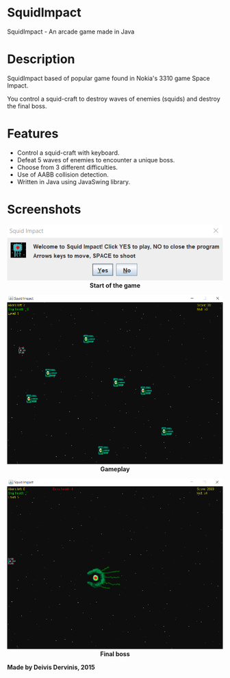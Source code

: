 # SquidImpact
SquidImpact - An arcade game made in Java

# Description
SquidImpact based of popular game found in Nokia's 3310 game Space Impact.

You control a squid-craft to destroy waves of enemies (squids) and destroy the final boss.

# Features
* Control a squid-craft with keyboard.
* Defeat 5 waves of enemies to encounter a unique boss.
* Choose from 3 different difficulties.
* Use of AABB collision detection.
* Written in Java using JavaSwing library.

# Screenshots
<p align='center'>
<img src="/images/1.png"> <br />
  <b>Start of the game <br /> </b>
  </p>

<p align='center'>
<img src="/images/2.png"> <br />
  <b>Gameplay <br /> </b> </p>
  
  
  <p align='center'>
<img src="/images/3.png"> <br />
  <b>Final boss <br /> </b> </p>

<b>Made by Deivis Dervinis, 2015 </b>

